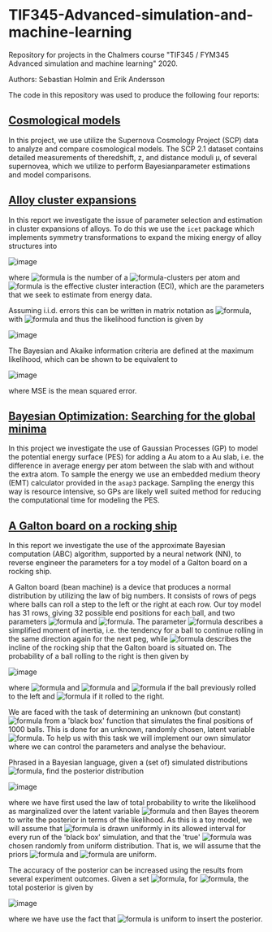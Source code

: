 # TIF345-Advanced-simulation-and-machine-learning

Repository for projects in the Chalmers course "TIF345 / FYM345 Advanced simulation and machine learning" 2020. 

Authors: Sebastian Holmin and Erik Andersson

The code in this repository was used to produce the following four reports:

## [Cosmological models](TIF345_Project_1__Cosmological_models.pdf)

In this project, we use utilize the Supernova Cosmology Project (SCP) data to analyze and compare cosmological models. The SCP 2.1 dataset contains detailed measurements of  theredshift, z, and distance moduli μ, of several supernovea, which we utilize to perform Bayesianparameter estimations and model comparisons.

## [Alloy cluster expansions](TIF345_Project_2a__Alloy_cluster_expansions.pdf)

In this report we investigate the issue of parameter selection and estimation in cluster expansions of alloys. To do this we use the <code>icet</code> package which implements symmetry transformations to expand the mixing energy of alloy structures into 

![image](https://user-images.githubusercontent.com/16863941/150383786-f6a7e32d-60f4-4a2d-9de9-c226ecfc94b5.png)

where ![formula](https://render.githubusercontent.com/render/math?math=N_\alpha) is the number of a ![formula](https://render.githubusercontent.com/render/math?math=\alpha)-clusters per atom and ![formula](https://render.githubusercontent.com/render/math?math=J_\alpha) is the effective cluster interaction (ECI), which are the parameters that we seek to estimate from energy data.

Assuming i.i.d. errors this can be written in matrix notation as ![formula](https://render.githubusercontent.com/render/math?math=\boldsymbol{E}=\boldsymbol{X}\boldsymbol{J}%2B\epsilon), with ![formula](https://render.githubusercontent.com/render/math?math=\epsilon\sim\mathcal{N}(0,\sigma^2)) and thus the likelihood function is given by

![image](https://user-images.githubusercontent.com/16863941/150384001-3f6a15b0-d7a7-40c0-bbf9-abfe8f86a364.png)

The Bayesian and Akaike information criteria are defined at the maximum likelihood, which can be shown to be equivalent to 

![image](https://user-images.githubusercontent.com/16863941/150384093-80b7c224-9e17-4b15-b71e-8cfb2c3846ad.png)

where MSE is the mean squared error.

## [Bayesian Optimization: Searching for the global minima](TIF345_Project_2b__Bayesian_Optimization__Searching_for_the_global_minima.pdf)

In this project we investigate the use of Gaussian Processes (GP) to model the potential energy surface (PES) for adding a Au atom to a Au slab, i.e. the difference in average energy per atom between the slab with and without the extra atom. To sample the energy we use an embedded medium theory (EMT) calculator provided in the <code>asap3</code> package. Sampling the energy this way is resource intensive, so GPs are likely well suited method for reducing the computational time for modeling the PES.

## [A Galton board on a rocking ship](TIF345_Project_3__A_Galton_board_on_a_rocking_ship.pdf)

In this report we investigate the use of the approximate Bayesian computation (ABC) algorithm, supported by a neural network (NN), to reverse engineer the parameters for a toy model of a Galton board on a rocking ship.

A Galton board (bean machine) is a device that produces a normal distribution by utilizing the law of big numbers. It consists of rows of pegs where balls can roll a step to the left or the right at each row. Our toy model has 31 rows, giving 32 possible end positions for each ball, and two parameters ![formula](https://render.githubusercontent.com/render/math?math=\alpha) and ![formula](https://render.githubusercontent.com/render/math?math=s). The parameter ![formula](https://render.githubusercontent.com/render/math?math=\alpha) describes a simplified moment of inertia, i.e. the tendency for a ball to continue rolling in the same direction again for the next peg, while ![formula](https://render.githubusercontent.com/render/math?math=s) describes the incline of the rocking ship that the Galton board is situated on. The probability of a ball rolling to the right is then given by 

![image](https://user-images.githubusercontent.com/16863941/150390102-699d04c0-137b-4c4a-9130-d3842f1491ca.png)

where ![formula](https://render.githubusercontent.com/render/math?math=\alpha\in[0,0.5]) and ![formula](https://render.githubusercontent.com/render/math?math=s\in[-0.25,0.25]) and ![formula](https://render.githubusercontent.com/render/math?math=M=-0.5) if the ball previously rolled to the left and ![formula](https://render.githubusercontent.com/render/math?math=0.5) if it rolled to the right.

We are faced with the task of determining an unknown (but constant) ![formula](https://render.githubusercontent.com/render/math?math=\alpha) from a 'black box' function that simulates the final positions of 1000 balls. This is done for an unknown, randomly chosen, latent variable ![formula](https://render.githubusercontent.com/render/math?math=s). To help us with this task we will implement our own simulator where we can control the parameters and analyse the behaviour. 

Phrased in a Bayesian language, given a (set of) simulated distributions ![formula](https://render.githubusercontent.com/render/math?math=y_m), find the posterior distribution 

![image](https://user-images.githubusercontent.com/16863941/150390332-f25744d9-86f2-45a5-a2f1-31d8885f1f34.png)

where we have first used the law of total probability to write the likelihood as marginalized over the latent variable ![formula](https://render.githubusercontent.com/render/math?math=s) and then Bayes theorem to write the posterior in terms of the likelihood. As this is a toy model, we will assume that ![formula](https://render.githubusercontent.com/render/math?math=s) is drawn uniformly in its allowed interval for every run of the 'black box' simulation, and that the 'true' ![formula](https://render.githubusercontent.com/render/math?math=\alpha) was chosen randomly from uniform distribution. That is, we will assume that the priors ![formula](https://render.githubusercontent.com/render/math?math=\pi(\alpha)) and ![formula](https://render.githubusercontent.com/render/math?math=\pi(s)) are uniform.

The accuracy of the posterior can be increased using the results from several experiment outcomes. Given a set ![formula](https://render.githubusercontent.com/render/math?math=y_m^{i}), for ![formula](https://render.githubusercontent.com/render/math?math=i=1,...,N), the total posterior is given by 

![image](https://user-images.githubusercontent.com/16863941/150390491-d8d282c2-e455-49ac-a966-773e4bd2e6d9.png)

where we have use the fact that ![formula](https://render.githubusercontent.com/render/math?math=\pi(\alpha)) is uniform to insert the posterior.
